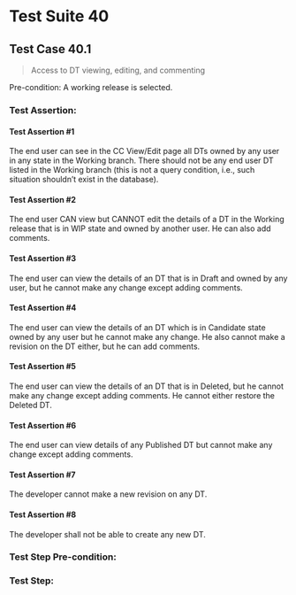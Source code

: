 # Test Suite 40


## Test Case 40.1

> Access to DT viewing, editing, and commenting

Pre-condition: A working release is selected.


### Test Assertion:

#### Test Assertion #1
The end user can see in the CC View/Edit page all DTs owned by any user in any state in the Working branch. There should not be any end user DT listed in the Working branch (this is not a query condition, i.e., such situation shouldn’t exist in the database).

#### Test Assertion #2
The end user CAN view but CANNOT edit the details of a DT in the Working release that is in WIP state and owned by another user. He can also add comments.

#### Test Assertion #3
The end user can view the details of an DT that is in Draft and owned by any user, but he cannot make any change except adding comments.

#### Test Assertion #4
The end user can view the details of an DT which is in Candidate state owned by any user but he cannot make any change. He also cannot make a revision on the DT either, but he can add comments.

#### Test Assertion #5
The end user can view the details of an DT that is in Deleted, but he cannot make any change except adding comments. He cannot either restore the Deleted DT.

#### Test Assertion #6
The end user can view details of any Published DT but cannot make any change except adding comments.

#### Test Assertion #7
The developer cannot make a new revision on any DT.

#### Test Assertion #8
The developer shall not be able to create any new DT.

### Test Step Pre-condition:



### Test Step: